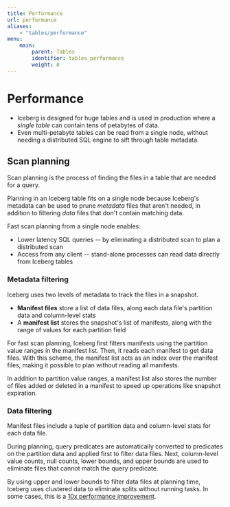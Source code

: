 ```yaml
---
title: Performance
url: performance
aliases:
    - "tables/performance"
menu:
    main:
        parent: Tables
        identifier: tables_performance
        weight: 0
---
```

<!--
 - Licensed to the Apache Software Foundation (ASF) under one or more
 - contributor license agreements.  See the NOTICE file distributed with
 - this work for additional information regarding copyright ownership.
 - The ASF licenses this file to You under the Apache License, Version 2.0
 - (the "License"); you may not use this file except in compliance with
 - the License.  You may obtain a copy of the License at
 -
 -   http://www.apache.org/licenses/LICENSE-2.0
 -
 - Unless required by applicable law or agreed to in writing, software
 - distributed under the License is distributed on an "AS IS" BASIS,
 - WITHOUT WARRANTIES OR CONDITIONS OF ANY KIND, either express or implied.
 - See the License for the specific language governing permissions and
 - limitations under the License.
 -->

# Performance

* Iceberg is designed for huge tables and is used in production where a *single table* can contain tens of petabytes of data.
* Even multi-petabyte tables can be read from a single node, without needing a distributed SQL engine to sift through table metadata.

## Scan planning

Scan planning is the process of finding the files in a table that are needed for a query.

Planning in an Iceberg table fits on a single node because Iceberg's metadata can be used to prune *metadata* files that aren't needed, in addition to filtering *data* files that don't contain matching data.

Fast scan planning from a single node enables:

* Lower latency SQL queries -- by eliminating a distributed scan to plan a distributed scan
* Access from any client -- stand-alone processes can read data directly from Iceberg tables

### Metadata filtering

Iceberg uses two levels of metadata to track the files in a snapshot.

* **Manifest files** store a list of data files, along each data file's partition data and column-level stats
* A **manifest list** stores the snapshot's list of manifests, along with the range of values for each partition field

For fast scan planning, Iceberg first filters manifests using the partition value ranges in the manifest list. Then, it reads each manifest to get data files. With this scheme, the manifest list acts as an index over the manifest files, making it possible to plan without reading all manifests.

In addition to partition value ranges, a manifest list also stores the number of files added or deleted in a manifest to speed up operations like snapshot expiration.

### Data filtering

Manifest files include a tuple of partition data and column-level stats for each data file.

During planning, query predicates are automatically converted to predicates on the partition data and applied first to filter data files. Next, column-level value counts, null counts, lower bounds, and upper bounds are used to eliminate files that cannot match the query predicate.

By using upper and lower bounds to filter data files at planning time, Iceberg uses clustered data to eliminate splits without running tasks. In some cases, this is a [10x performance improvement](https://conferences.oreilly.com/strata/strata-ny-2018/cdn.oreillystatic.com/en/assets/1/event/278/Introducing%20Iceberg_%20Tables%20designed%20for%20object%20stores%20Presentation.pdf
).
